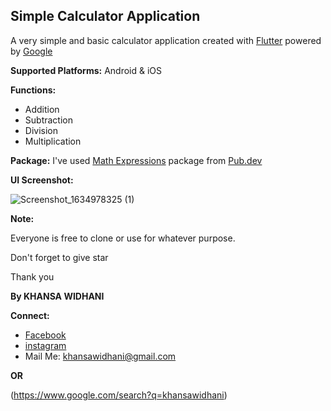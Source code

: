## Simple Calculator Application
A very simple and basic calculator application created with [Flutter](https://flutter.dev/) powered by [Google](https://www.google.com/)

**Supported Platforms:** Android & iOS

**Functions:**

- Addition
- Subtraction
- Division
- Multiplication

**Package:** I've used [Math Expressions](https://pub.dev/packages?q=math+expressions) package from [Pub.dev](https://pub.dev/)

**UI Screenshot:**

![Screenshot_1634978325 (1)](https://user-images.githubusercontent.com/57295367/138549709-ce415808-daec-40a4-9a9f-2bafb027ba0e.png)


**Note:**

Everyone is free to clone or use for whatever purpose. 

Don't forget to give star

Thank you

**By KHANSA WIDHANI**

**Connect:**

- [Facebook](https://facebook.com/khansawidhani)
- [instagram](https://instagram.com/khansawidhani)
- Mail Me: khansawidhani@gmail.com

**OR**

(https://www.google.com/search?q=khansawidhani)

